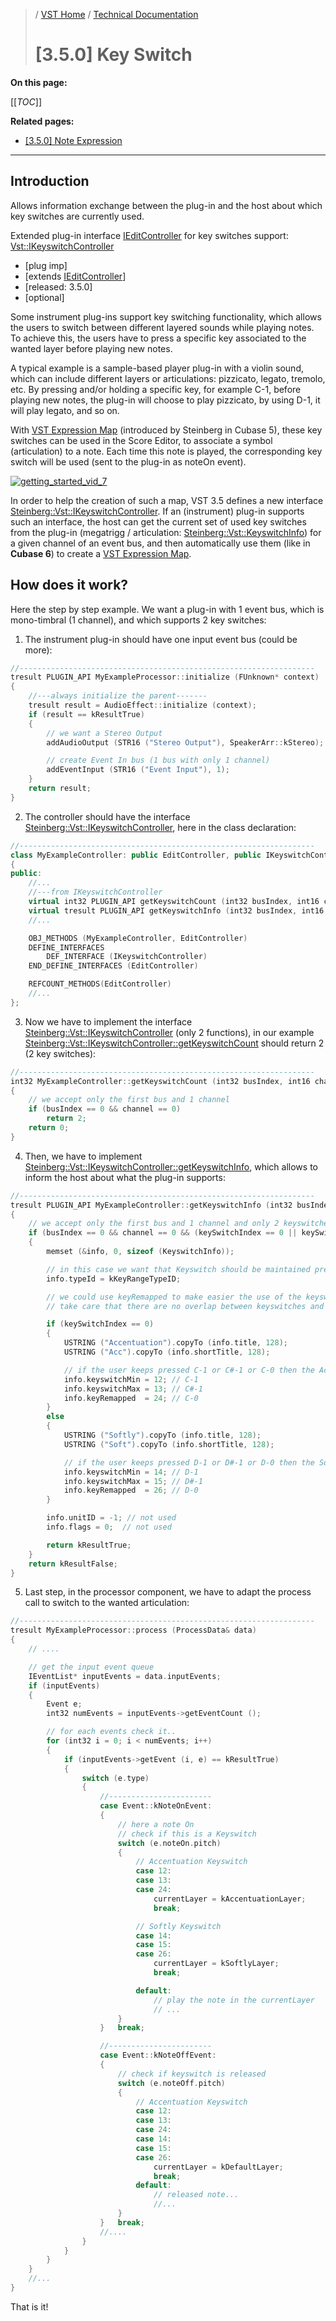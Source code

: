 >/ [VST Home](../../../) / [Technical Documentation](../../Index.md)
>
># \[3.5.0\] Key Switch

**On this page:**

[[_TOC_]]

**Related pages:**

- [\[3.5.0\] Note Expression](../3.5.0/INoteExpressionController.md)

---

## Introduction

Allows information exchange between the plug-in and the host about which key switches are currently used.

Extended plug-in interface [IEditController](https://steinbergmedia.github.io/vst3_doc/vstinterfaces/classSteinberg_1_1Vst_1_1IEditController.html) for key switches support: [Vst::IKeyswitchController](https://steinbergmedia.github.io/vst3_doc/vstinterfaces/classSteinberg_1_1Vst_1_1IKeyswitchController.html)

- \[plug imp\]
- [extends [IEditController](https://steinbergmedia.github.io/vst3_doc/vstinterfaces/classSteinberg_1_1Vst_1_1IEditController.html)]
- \[released: 3.5.0\]
- \[optional\]

Some instrument plug-ins support key switching functionality, which allows the users to switch between different layered sounds while playing notes. To achieve this, the users have to press a specific key associated to the wanted layer before playing new notes.

A typical example is a sample-based player plug-in with a violin sound, which can include different layers or articulations: pizzicato, legato, tremolo, etc. By pressing and/or holding a specific key, for example C-1, before playing new notes, the plug-in will choose to play pizzicato, by using D-1, it will play legato, and so on.

With [VST Expression Map](https://www.steinberg.net/de/technology/) (introduced by Steinberg in Cubase 5), these key switches can be used in the Score Editor, to associate a symbol (articulation) to a note. Each time this note is played, the corresponding key switch will be used (sent to the plug-in as noteOn event).

[![getting_started_vid_7](https://i.ytimg.com/vi/D5dj1v6EL2M/maxresdefault.jpg)](https://www.youtube.com/watch?v=D5dj1v6EL2M)

In order to help the creation of such a map, VST 3.5 defines a new interface [Steinberg::Vst::IKeyswitchController](https://steinbergmedia.github.io/vst3_doc/vstinterfaces/classSteinberg_1_1Vst_1_1IKeyswitchController.html). If an (instrument) plug-in supports such an interface, the host can get the current set of used key switches from the plug-in (megatrigg / articulation: [Steinberg::Vst::KeyswitchInfo](https://steinbergmedia.github.io/vst3_doc/vstinterfaces/structSteinberg_1_1Vst_1_1KeyswitchInfo.html)) for a given channel of an event bus, and then automatically use them (like in **Cubase 6**) to create a [VST Expression Map](https://o.steinberg.net/en/support/content_and_accessories/expression_maps_for_vst_expression.html).

## How does it work?

Here the step by step example.
We want a plug-in with 1 event bus, which is mono-timbral (1 channel), and which supports 2 key switches:

1. The instrument plug-in should have one input event bus (could be more):

``` c++
//------------------------------------------------------------------
tresult PLUGIN_API MyExampleProcessor::initialize (FUnknown* context)
{
    //---always initialize the parent-------
    tresult result = AudioEffect::initialize (context);
    if (result == kResultTrue)
    {
        // we want a Stereo Output
        addAudioOutput (STR16 ("Stereo Output"), SpeakerArr::kStereo);

        // create Event In bus (1 bus with only 1 channel)
        addEventInput (STR16 ("Event Input"), 1);
    }
    return result;
}
```

2. The controller should have the interface [Steinberg::Vst::IKeyswitchController](https://steinbergmedia.github.io/vst3_doc/vstinterfaces/classSteinberg_1_1Vst_1_1IKeyswitchController.html), here in the class declaration:

``` c++
//------------------------------------------------------------------
class MyExampleController: public EditController, public IKeyswitchController
{
public:
    //...
    //---from IKeyswitchController
    virtual int32 PLUGIN_API getKeyswitchCount (int32 busIndex, int16 channel);
    virtual tresult PLUGIN_API getKeyswitchInfo (int32 busIndex, int16 channel, int32 keySwitchIndex, KeyswitchInfo& info);
    //...

    OBJ_METHODS (MyExampleController, EditController)
    DEFINE_INTERFACES
        DEF_INTERFACE (IKeyswitchController)
    END_DEFINE_INTERFACES (EditController)

    REFCOUNT_METHODS(EditController)
    //...
};
```

3. Now we have to implement the interface [Steinberg::Vst::IKeyswitchController](https://steinbergmedia.github.io/vst3_doc/vstinterfaces/classSteinberg_1_1Vst_1_1IKeyswitchController.html) (only 2 functions), in our example [Steinberg::Vst::IKeyswitchController::getKeyswitchCount](https://steinbergmedia.github.io/vst3_doc/vstinterfaces/classSteinberg_1_1Vst_1_1IKeyswitchController.html#aa98a707edb1b58d05da0c50e38983a4e) should return 2 (2 key switches):

``` c++
//------------------------------------------------------------------
int32 MyExampleController::getKeyswitchCount (int32 busIndex, int16 channel)
{
    // we accept only the first bus and 1 channel
    if (busIndex == 0 && channel == 0)
        return 2;
    return 0;
}
```

4. Then, we have to implement [Steinberg::Vst::IKeyswitchController::getKeyswitchInfo](https://steinbergmedia.github.io/vst3_doc/vstinterfaces/classSteinberg_1_1Vst_1_1IKeyswitchController.html#a8193190849039a70d08b084241d29e38), which allows to inform the host about what the plug-in supports:

``` c++
//------------------------------------------------------------------
tresult PLUGIN_API MyExampleController::getKeyswitchInfo (int32 busIndex, int16 channel, int32 keySwitchIndex, KeyswitchInfo& info)
{
    // we accept only the first bus and 1 channel and only 2 keyswitches
    if (busIndex == 0 && channel == 0 && (keySwitchIndex == 0 || keySwitchIndex == 1)
    {
        memset (&info, 0, sizeof (KeyswitchInfo));

        // in this case we want that Keyswitch should be maintained pressed for playing
        info.typeId = kKeyRangeTypeID;

        // we could use keyRemapped to make easier the use of the keyswitch (near the available instrument key range)
        // take care that there are no overlap between keyswitches and real key (playing sound)

        if (keySwitchIndex == 0)
        {
            USTRING ("Accentuation").copyTo (info.title, 128);
            USTRING ("Acc").copyTo (info.shortTitle, 128);

            // if the user keeps pressed C-1 or C#-1 or C-0 then the Accentuation sound should be played
            info.keyswitchMin = 12; // C-1
            info.keyswitchMax = 13; // C#-1
            info.keyRemapped  = 24; // C-0
        }
        else
        {
            USTRING ("Softly").copyTo (info.title, 128);
            USTRING ("Soft").copyTo (info.shortTitle, 128);

            // if the user keeps pressed D-1 or D#-1 or D-0 then the Softly sound should be played
            info.keyswitchMin = 14; // D-1
            info.keyswitchMax = 15; // D#-1
            info.keyRemapped  = 26; // D-0
        }

        info.unitID = -1; // not used
        info.flags = 0;  // not used

        return kResultTrue;
    }
    return kResultFalse;
}
```

5. Last step, in the processor component, we have to adapt the process call to switch to the wanted articulation:

``` c++
//------------------------------------------------------------------
tresult MyExampleProcessor::process (ProcessData& data)
{
    // ....

    // get the input event queue
    IEventList* inputEvents = data.inputEvents;
    if (inputEvents)
    {
        Event e;
        int32 numEvents = inputEvents->getEventCount ();

        // for each events check it..
        for (int32 i = 0; i < numEvents; i++)
        {
            if (inputEvents->getEvent (i, e) == kResultTrue)
            {
                switch (e.type)
                {
                    //-----------------------
                    case Event::kNoteOnEvent:
                    {
                        // here a note On
                        // check if this is a Keyswitch
                        switch (e.noteOn.pitch)
                        {
                            // Accentuation Keyswitch
                            case 12:
                            case 13:
                            case 24:
                                currentLayer = kAccentuationLayer;
                                break;

                            // Softly Keyswitch
                            case 14:
                            case 15:
                            case 26:
                                currentLayer = kSoftlyLayer;
                                break;

                            default:
                                // play the note in the currentLayer
                                // ...
                        }
                    }   break;

                    //-----------------------
                    case Event::kNoteOffEvent:
                    {
                        // check if keyswitch is released
                        switch (e.noteOff.pitch)
                        {
                            // Accentuation Keyswitch
                            case 12:
                            case 13:
                            case 24:
                            case 14:
                            case 15:
                            case 26:
                                currentLayer = kDefaultLayer;
                                break;
                            default:
                                // released note...
                                //...
                        }
                    }   break;
                    //....
                }
            }
        }
    }
    //...
}
```

That is it!
